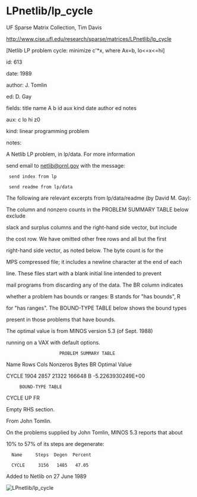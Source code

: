 # LPnetlib/lp_cycle

 UF Sparse Matrix Collection, Tim Davis

 http://www.cise.ufl.edu/research/sparse/matrices/LPnetlib/lp_cycle

 [Netlib LP problem cycle: minimize c'*x, where Ax=b, lo<=x<=hi]

 id: 613

 date: 1989

 author: J. Tomlin

 ed: D. Gay

 fields: title name A b id aux kind date author ed notes

 aux: c lo hi z0

 kind: linear programming problem

 notes:

 A Netlib LP problem, in lp/data.  For more information                    

 send email to netlib@ornl.gov with the message:                           

                                                                           

 	 send index from lp                                                      

 	 send readme from lp/data                                                

                                                                           

 The following are relevant excerpts from lp/data/readme (by David M. Gay):

                                                                           

 The column and nonzero counts in the PROBLEM SUMMARY TABLE below exclude  

 slack and surplus columns and the right-hand side vector, but include     

 the cost row.  We have omitted other free rows and all but the first      

 right-hand side vector, as noted below.  The byte count is for the        

 MPS compressed file; it includes a newline character at the end of each   

 line.  These files start with a blank initial line intended to prevent    

 mail programs from discarding any of the data.  The BR column indicates   

 whether a problem has bounds or ranges:  B stands for "has bounds", R     

 for "has ranges".  The BOUND-TYPE TABLE below shows the bound types       

 present in those problems that have bounds.                               

                                                                           

 The optimal value is from MINOS version 5.3 (of Sept. 1988)               

 running on a VAX with default options.                                    

                                                                           

                        PROBLEM SUMMARY TABLE                              

                                                                           

 Name       Rows   Cols   Nonzeros    Bytes  BR      Optimal Value         

 CYCLE      1904   2857    21322     166648  B    -5.2263930249E+00        

                                                                           

         BOUND-TYPE TABLE                                                  

 CYCLE      UP       FR                                                    

                                                                           

 Empty RHS section.                                                        

                                                                           

 From John Tomlin.                                                         

 On the problems supplied by John Tomlin, MINOS 5.3 reports that about     

 10% to 57% of its steps are degenerate:                                   

      Name     Steps  Degen  Percent                                       

      CYCLE     3156   1485   47.05                                        

                                                                           

 Added to Netlib on 27 June 1989                                           

![LPnetlib/lp_cycle](http://yifanhu.net/GALLERY/GRAPHS/GIF_SMALL/LPnetlib@lp_cycle.gif)
